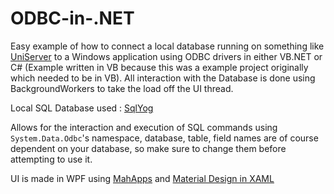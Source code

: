 # ODBC-in-.NET
Easy example of how to connect a local database running on something like [UniServer](http://www.uniformserver.com/) to a Windows application using ODBC drivers in either VB.NET or C# (Example written in VB because this was a example project originally which needed to be in VB). All interaction with the Database is done using BackgroundWorkers to take the load off the UI thread.

Local SQL Database used : [SqlYog](https://www.webyog.com/product/sqlyog)

 Allows for the interaction and execution of SQL commands using `System.Data.Odbc`'s namespace, database, table, field names are of course dependent on your database, so make sure to change them before attempting to use it.

UI is made in WPF using [MahApps](mahapps.com) and [Material Design in XAML](http://materialdesigninxaml.net/) 

